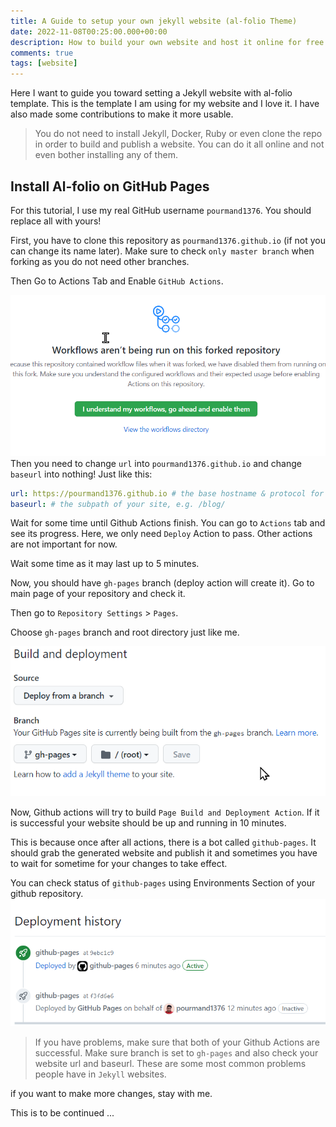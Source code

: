 ```yaml
---
title: A Guide to setup your own jekyll website (al-folio Theme)
date: 2022-11-08T00:25:00.000+00:00
description: How to build your own website and host it online for free
comments: true
tags: [website]
---
```


Here I want to guide you toward setting a Jekyll website with al-folio template. This is the template I am using for my website and I love it. I have also made some contributions to make it more usable. 

> You do not need to install Jekyll, Docker, Ruby or even clone the repo in order to build and publish a website. You can do it all online and not even bother installing any of them. 

## Install Al-folio on GitHub Pages

For this tutorial, I use my real GitHub username `pourmand1376`. You should replace all with yours!

First, you have to clone this repository as `pourmand1376.github.io` (if not you can change its name later). Make sure to check `only master branch` when forking as you do not need other branches. 

Then Go to Actions Tab and Enable `GitHub Actions`.

![](enable_actions.png#center)
Then you need to change `url` into `pourmand1376.github.io` and change `baseurl` into nothing! Just like this:

```yaml
url: https://pourmand1376.github.io # the base hostname & protocol for your site
baseurl: # the subpath of your site, e.g. /blog/
```

Wait for some time until Github Actions finish. You can go to `Actions` tab and see its progress. Here, we only need `Deploy` Action to pass. Other actions are not important for now. 

Wait some time as it may last up to 5 minutes. 

Now, you should have `gh-pages` branch (deploy action will create it). Go to main page of your repository and check it.  

Then go to `Repository Settings` > `Pages`.

Choose `gh-pages` branch and root directory just like me. 

![](gh-pages.png#center)

Now, Github actions will try to build `Page Build and Deployment Action`. If it is successful your website should be up and running in 10 minutes. 

This is because once after all actions, there is a bot called `github-pages`. It should grab the generated website and publish it and sometimes you have to wait for sometime for your changes to take effect.

You can check status of `github-pages` using Environments Section of your github repository. 
![](ghpages-action.png)

> If you have problems, make sure that both of your Github Actions are successful. Make sure branch is set to `gh-pages` and also check your website url and baseurl. These are some most common problems people have in `Jekyll` websites. 

if you want to make more changes, stay with me. 

This is to be continued ... 